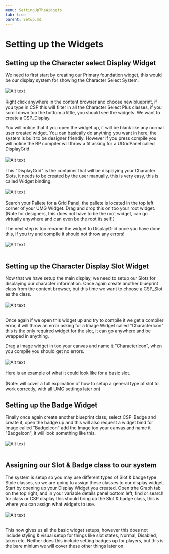 ```yaml
---
menu: SettingUpTheWidgets 
tab: true
parent: Setup.md
---
```


# Setting up the Widgets

## Setting up the Character select Display Widget

We need to first start by creating our Primary foundation widget, this would be
our display system for showing the Character Select System.
<br/><br/>
![Alt text](Image/CreateDisplay.png?raw=true "ManagerNode")
<br/><br/>
Right click anywhere in the content browser and choose new blueprint,  if you type in CSP
this will filter in all the Character Select Plus classes, if you scroll down too the 
bottom a little, you should see the widgets.
We want to create a CSP_Display.

You will notice that if you open the widget up, it will be blank like any normal user created
widget. You can basically do anything you want in here, the system is built to be designer friendly.
However if you press compile you will notice the BP compiler will throw a fit asking for a UGridPanel 
called DisplayGrid.
<br/><br/>
![Alt text](Image/DisplayCompileFail.png?raw=true "ManagerNode")
<br/><br/>
This "DisplayGrid" is the container that will be displaying your Character Slots, it needs to be created by 
the user manually, this is very easy, this is called Widget binding.
<br/><br/>
![Alt text](Image/DisplayGridDrop.png?raw=true "ManagerNode")
<br/><br/>
Search your Pallete for a Grid Panel, the pallete is located in the top left corner of your UMG Widget.
Drag and drop this on too your root widget.(Note for designers, this does not have to be the root widget, can go
virtually anywhere and can even be the root its self!)

The next step is too rename the widget to DisplayGrid once you have done this, if you try and compile it should not
throw any errors!
<br/><br/>
![Alt text](Image/DisplayGridCompile.png?raw=true "ManagerNode")
<br/><br/>

## Setting up the Character Display Slot Widget

Now that we have setup the main display, we need to setup our Slots for displaying our character information.
Once again create another blueprint class from the content browser, but this time we want to choose a 
CSP_Slot as the class.
<br/><br/>
![Alt text](Image/SlotCreate.png?raw=true "ManagerNode")
<br/><br/>

Once again if we open this widget up and try to compile it we get a compiler error, it will throw an error asking for
a Image Widget called "CharacterIcon" this is the only required widget for the slot, it can go anywhere and be wrapped 
in anything.

Drag a image widget in too your canvas and name it "CharacterIcon", when you compile you should get no errors.
<br/><br/>
![Alt text](Image/SlotExample.png?raw=true "ManagerNode")
<br/><br/>
Here is an example of what it could look like for a basic slot.
<br/><br/>
(Note: will cover a full explination of how to setup a general type of slot to work correctly, with all UMG settings later on)

## Setting up the Badge Widget

Finally once again create another blueprint class, select CSP_Badge and create it, open the badge up and this will also request a
widget bind for Image called "BadgeIcon" add the Image too your canvas and name it "BadgeIcon", it will look something like this.
<br/><br/>
![Alt text](Image/BadgeIcon.png?raw=true "ManagerNode")
<br/><br/>

## Assigning our Slot & Badge class to our system

The system is setup so you may use different types of Slot & badge type Style classes, so we are going to assign these classes
to our display widget. Start by opening up your Display Widget you created.
Open trhe Graph tab on the top right, and in your variable details panel bottom left, find or search for class or CSP display 
this should bring up the Slot & badge class, this is where you can assign what widgets to use.
<br/><br/>
![Alt text](Image/DisplayClassAssign.png?raw=true "ManagerNode")
<br/><br/>

This now gives us all the basic widget setups, however this does not include styling & visual setup for things like 
slot states, Normal, Disabled, taken etc. Neither does this include setting badges up for players, but this is the 
bare minium we will cover these other things later on.